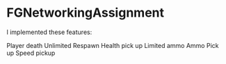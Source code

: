 # FGNetworkingAssignment
I implemented these features:

Player death
Unlimited Respawn
Health pick up
Limited ammo
Ammo Pick up
Speed pickup
